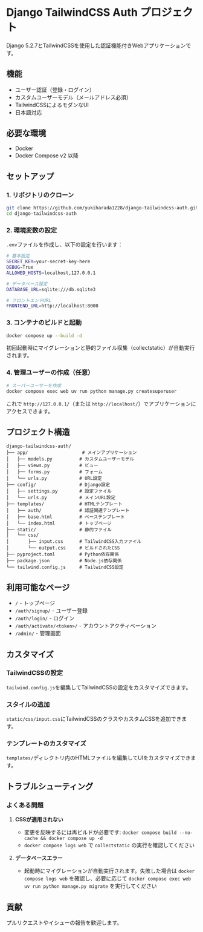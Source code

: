 # Django TailwindCSS Auth プロジェクト

Django 5.2.7とTailwindCSSを使用した認証機能付きWebアプリケーションです。

## 機能

- ユーザー認証（登録・ログイン）
- カスタムユーザーモデル（メールアドレス必須）
- TailwindCSSによるモダンなUI
- 日本語対応

## 必要な環境

- Docker
- Docker Compose v2 以降

## セットアップ

### 1. リポジトリのクローン

```bash
git clone https://github.com/yukiharada1228/django-tailwindcss-auth.git
cd django-tailwindcss-auth
```

### 2. 環境変数の設定

`.env`ファイルを作成し、以下の設定を行います：

```bash
# 基本設定
SECRET_KEY=your-secret-key-here
DEBUG=True
ALLOWED_HOSTS=localhost,127.0.0.1

# データベース設定
DATABASE_URL=sqlite:///db.sqlite3

# フロントエンドURL
FRONTEND_URL=http://localhost:8000
```

### 3. コンテナのビルドと起動

```bash
docker compose up --build -d
```

初回起動時にマイグレーションと静的ファイル収集（collectstatic）が自動実行されます。

### 4. 管理ユーザーの作成（任意）

```bash
# スーパーユーザーを作成
docker compose exec web uv run python manage.py createsuperuser
```

これで `http://127.0.0.1/`（または `http://localhost/`）でアプリケーションにアクセスできます。

## プロジェクト構造

```
django-tailwindcss-auth/
├── app/                    # メインアプリケーション
│   ├── models.py          # カスタムユーザーモデル
│   ├── views.py           # ビュー
│   ├── forms.py           # フォーム
│   └── urls.py            # URL設定
├── config/                # Django設定
│   ├── settings.py        # 設定ファイル
│   └── urls.py            # メインURL設定
├── templates/             # HTMLテンプレート
│   ├── auth/              # 認証関連テンプレート
│   ├── base.html          # ベーステンプレート
│   └── index.html         # トップページ
├── static/                # 静的ファイル
│   └── css/
│       ├── input.css      # TailwindCSS入力ファイル
│       └── output.css     # ビルドされたCSS
├── pyproject.toml         # Python依存関係
├── package.json           # Node.js依存関係
└── tailwind.config.js     # TailwindCSS設定
```

## 利用可能なページ

- `/` - トップページ
- `/auth/signup/` - ユーザー登録
- `/auth/login/` - ログイン
- `/auth/activate/<token>/` - アカウントアクティベーション
- `/admin/` - 管理画面

## カスタマイズ

### TailwindCSSの設定
`tailwind.config.js`を編集してTailwindCSSの設定をカスタマイズできます。

### スタイルの追加
`static/css/input.css`にTailwindCSSのクラスやカスタムCSSを追加できます。

### テンプレートのカスタマイズ
`templates/`ディレクトリ内のHTMLファイルを編集してUIをカスタマイズできます。

## トラブルシューティング

### よくある問題

1. **CSSが適用されない**
   - 変更を反映するには再ビルドが必要です: `docker compose build --no-cache && docker compose up -d`
   - `docker compose logs web` で `collectstatic` の実行を確認してください

2. **データベースエラー**
   - 起動時にマイグレーションが自動実行されます。失敗した場合は `docker compose logs web` を確認し、必要に応じて `docker compose exec web uv run python manage.py migrate` を実行してください

## 貢献

プルリクエストやイシューの報告を歓迎します。
